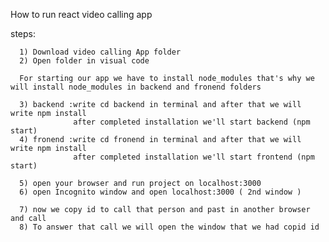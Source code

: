 How to run react video calling app

steps:

      1) Download video calling App folder 
      2) Open folder in visual code
      
      For starting our app we have to install node_modules that's why we will install node_modules in backend and fronend folders
      
      3) backend :write cd backend in terminal and after that we will write npm install  
                  after completed installation we'll start backend (npm start) 
      4) fronend :write cd fronend in terminal and after that we will write npm install  
                  after completed installation we'll start frontend (npm start) 
                  
      5) open your browser and run project on localhost:3000 
      6) open Incognito window and open localhost:3000 ( 2nd window )
      
      7) now we copy id to call that person and past in another browser and call 
      8) To answer that call we will open the window that we had copid id 

